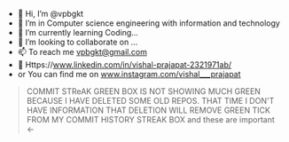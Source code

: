 - 👋 Hi, I’m @vpbgkt
- 👀 I’m in Computer science engineering with information and technology
- 🌱 I’m currently learning Coding...
- 💞️ I’m looking to collaborate on ...
- 📫 To reach me vpbgkt@gmail.com 
- 🔗 Https://www.linkedin.com/in/vishal-prajapat-2321971ab/
- or You can find me on www.instagram.com/vishal___prajapat

 > COMMIT STReAK GREEN BOX IS NOT SHOWING MUCH GREEN BECAUSE 
  I HAVE DELETED SOME OLD REPOS. THAT TIME I DON'T HAVE INFORMATION THAT DELETION WILL REMOVE GREEN TICK FROM MY COMMIT HISTORY STREAK BOX and these are important <-

<!---
vpbgkt/vpbgkt is a ✨ special ✨ repository because its `README.md` (this file) appears on your GitHub profile.
You can click the Preview link to take a look at your changes.
--->
